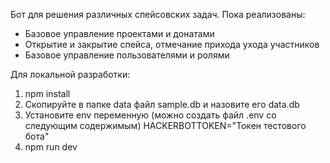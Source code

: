 Бот для решения различных спейсовских задач. Пока реализованы:
- Базовое управление проектами и донатами
- Открытие и закрытие спейса, отмечание прихода ухода участников
- Базовое управление пользователями и ролями

Для локальной разработки:
1. npm install
2. Скопируйте в папке data файл sample.db и назовите его data.db
3. Установите env переменную (можно создать файл .env со следующим содержимым)
        HACKERBOTTOKEN="Токен тестового бота"
4. npm run dev
